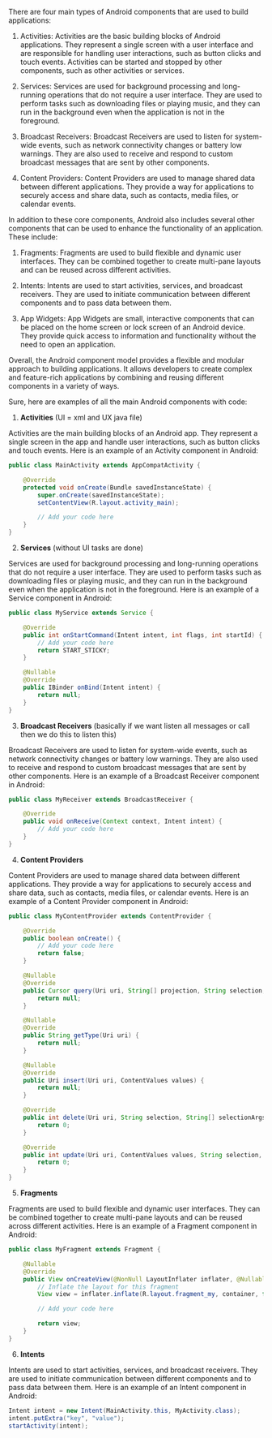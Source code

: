 
There are four main types of Android components that are used to build applications:

1. Activities: Activities are the basic building blocks of Android applications. They represent a single screen with a user interface and are responsible for handling user interactions, such as button clicks and touch events. Activities can be started and stopped by other components, such as other activities or services.

2. Services: Services are used for background processing and long-running operations that do not require a user interface. They are used to perform tasks such as downloading files or playing music, and they can run in the background even when the application is not in the foreground.

3. Broadcast Receivers: Broadcast Receivers are used to listen for system-wide events, such as network connectivity changes or battery low warnings. They are also used to receive and respond to custom broadcast messages that are sent by other components.

4. Content Providers: Content Providers are used to manage shared data between different applications. They provide a way for applications to securely access and share data, such as contacts, media files, or calendar events.

In addition to these core components, Android also includes several other components that can be used to enhance the functionality of an application. These include:

1. Fragments: Fragments are used to build flexible and dynamic user interfaces. They can be combined together to create multi-pane layouts and can be reused across different activities.

2. Intents: Intents are used to start activities, services, and broadcast receivers. They are used to initiate communication between different components and to pass data between them.

3. App Widgets: App Widgets are small, interactive components that can be placed on the home screen or lock screen of an Android device. They provide quick access to information and functionality without the need to open an application.

Overall, the Android component model provides a flexible and modular approach to building applications. It allows developers to create complex and feature-rich applications by combining and reusing different components in a variety of ways.



Sure, here are examples of all the main Android components with code:

1. **Activities** (UI = xml and UX java file)

Activities are the main building blocks of an Android app. They represent a single screen in the app and handle user interactions, such as button clicks and touch events. Here is an example of an Activity component in Android:

```java
public class MainActivity extends AppCompatActivity {

    @Override
    protected void onCreate(Bundle savedInstanceState) {
        super.onCreate(savedInstanceState);
        setContentView(R.layout.activity_main);

        // Add your code here
    }
}
```

2. **Services** (without UI tasks are done)

Services are used for background processing and long-running operations that do not require a user interface. They are used to perform tasks such as downloading files or playing music, and they can run in the background even when the application is not in the foreground. Here is an example of a Service component in Android:

```java
public class MyService extends Service {

    @Override
    public int onStartCommand(Intent intent, int flags, int startId) {
        // Add your code here
        return START_STICKY;
    }

    @Nullable
    @Override
    public IBinder onBind(Intent intent) {
        return null;
    }
}
```

3. **Broadcast Receivers** (basically  if we want listen all  messages or call then we do this to listen this)

Broadcast Receivers are used to listen for system-wide events, such as network connectivity changes or battery low warnings. They are also used to receive and respond to custom broadcast messages that are sent by other components. Here is an example of a Broadcast Receiver component in Android:

```java
public class MyReceiver extends BroadcastReceiver {

    @Override
    public void onReceive(Context context, Intent intent) {
        // Add your code here
    }
}
```

4. **Content Providers**

Content Providers are used to manage shared data between different applications. They provide a way for applications to securely access and share data, such as contacts, media files, or calendar events. Here is an example of a Content Provider component in Android:

```java
public class MyContentProvider extends ContentProvider {

    @Override
    public boolean onCreate() {
        // Add your code here
        return false;
    }

    @Nullable
    @Override
    public Cursor query(Uri uri, String[] projection, String selection, String[] selectionArgs, String sortOrder) {
        return null;
    }

    @Nullable
    @Override
    public String getType(Uri uri) {
        return null;
    }

    @Nullable
    @Override
    public Uri insert(Uri uri, ContentValues values) {
        return null;
    }

    @Override
    public int delete(Uri uri, String selection, String[] selectionArgs) {
        return 0;
    }

    @Override
    public int update(Uri uri, ContentValues values, String selection, String[] selectionArgs) {
        return 0;
    }
}
```

5. **Fragments**

Fragments are used to build flexible and dynamic user interfaces. They can be combined together to create multi-pane layouts and can be reused across different activities. Here is an example of a Fragment component in Android:

```java
public class MyFragment extends Fragment {

    @Nullable
    @Override
    public View onCreateView(@NonNull LayoutInflater inflater, @Nullable ViewGroup container, @Nullable Bundle savedInstanceState) {
        // Inflate the layout for this fragment
        View view = inflater.inflate(R.layout.fragment_my, container, false);

        // Add your code here

        return view;
    }
}
```

6. **Intents**

Intents are used to start activities, services, and broadcast receivers. They are used to initiate communication between different components and to pass data between them. Here is an example of an Intent component in Android:

```java
Intent intent = new Intent(MainActivity.this, MyActivity.class); 
intent.putExtra("key", "value"); 
startActivity(intent);



